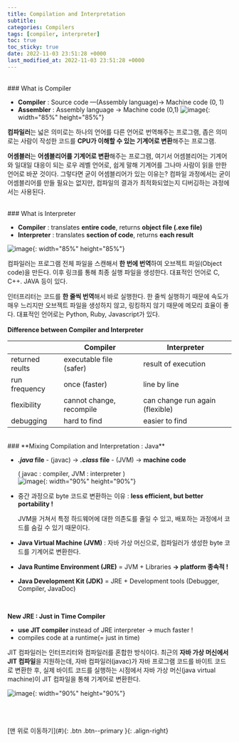 ```yaml
---
title: Compilation and Interpretation
subtitle: 
categories: Compilers
tags: [compiler, interpreter]
toc: true
toc_sticky: true
date: 2022-11-03 23:51:28 +0000
last_modified_at: 2022-11-03 23:51:28 +0000
---
```



<br/>
### What is Compiler

- **Compiler** : Source code —(Assembly language)-> Machine code (0, 1)
- **Assembler** : Assembly language -> Machine code (0,1)
![image](https://user-images.githubusercontent.com/86834982/205442739-408100de-6427-4165-99fd-6170403ce608.png){: width="85%" height="85%"}

**컴파일러**는 넓은 의미로는 하나의 언어를 다른 언어로 번역해주는 프로그램, 좁은 의미로는 사람이 작성한 코드를 **CPU가 이해할 수 있는 기계어로 변환**해주는 프로그램.

**어셈블러**는 **어셈블리어를 기계어로 변환**해주는 프로그램, 여기서 어셈블리어는 기계어와 일대일 대응이 되는 로우 레벨 언어로, 쉽게 말해 기계어를 그나마 사람이 읽을 만한 언어로 바꾼 것이다. 그렇다면 굳이 어셈블리어가 있는 이유는? 컴파일 과정에서는 굳이 어셈블리어를 만들 필요는 없지만, 컴파일의 결과가 최적화되었는지 디버깅하는 과정에서는 사용된다. 


<br/>
### What is Interpreter

- **Compiler** : translates **entire code**, returns **object file (.exe file)**
- **Interpreter** : translates **section of code**, returns **each result**

![image](https://user-images.githubusercontent.com/86834982/205442789-6122cbb6-90a1-4831-a6d1-3ffd66775d76.png){: width="85%" height="85%"}

컴파일러는 프로그램 전체 파일을 스캔해서 **한 번에 번역**하여 오브젝트 파일(Object code)을 만든다. 이후 링크를 통해 최종 실행 파일을 생성한다. 대표적인 언어로 C, C++. JAVA 등이 있다. 

인터프리터는 코드를 **한 줄씩 번역**해서 바로 실행한다. 한 줄씩 실행하기 때문에 속도가 매우 느리지만 오브젝트 파일을 생성하지 않고, 링킹하지 않기 때문에 메모리 효율이 좋다. 대표적인 언어로는 Python, Ruby, Javascript가 있다.  
<br/>
**Difference between Compiler and Interpreter**

|  | Compiler | Interpreter |
| --- | --- | --- |
| returned reults | executable file (safer) | result of execution |
| run frequency | once (faster) | line by line  |
| flexibility | cannot change, recompile | can change run again (flexible)  |
| debugging | hard to find  | easier to find  |

  
<br/>
### **Mixing Compilation and Interpretation : Java**

- ***.java* file** - (javac) ->  ***.class* file** - (JVM) -> **machine code**

    ( javac : compiler,  JVM : interpreter )  
![image](https://user-images.githubusercontent.com/86834982/205442845-f479b5eb-c9e1-4518-925d-aba2378b3a56.png){: width="90%" height="90%"}
    
- 중간 과정으로 byte 코드로 변환하는 이유 : **less efficient, but better portability !**
    
    JVM을 거쳐서 특정 하드웨어에 대한 의존도를 줄일 수 있고, 배포하는 과정에서 코드를 숨길 수 있기 때문이다. 
    
- **Java Virtual Machine (JVM)** : 자바 가상 머신으로, 컴파일러가 생성한 byte 코드를 기계어로 변환한다.
- **Java Runtime Environment (JRE)** = JVM + Libraries   **-> platform 종속적 !**
- **Java Development Kit (JDK)** = JRE + Development tools (Debugger, Compiler, JavaDoc)  

<br/>

**New JRE : Just in Time Compiler**

- **use JIT compiler** instead of JRE interpreter -> much faster !
- compiles code at a runtime(= just in time)

JIT 컴파일러는 인터프리터와 컴파일러를 혼합한 방식이다. 최근의 **자바 가상 머신에서 JIT 컴파일**을 지원하는데, 자바 컴파일러(javac)가 자바 프로그램 코드를 바이트 코드로 변환한 후, 실제 바이트 코드를 실행하는 시점에서 자바 가상 머신(java virtual machine)이 JIT 컴파일을 통해 기계어로 변환한다.

![image](https://user-images.githubusercontent.com/86834982/205442884-9c26fe7f-41cb-42ea-8136-e2a5f59dccb1.png){: width="90%" height="90%"}




<br/>   
<br/><br/>
[맨 위로 이동하기](#){: .btn .btn--primary }{: .align-right}
